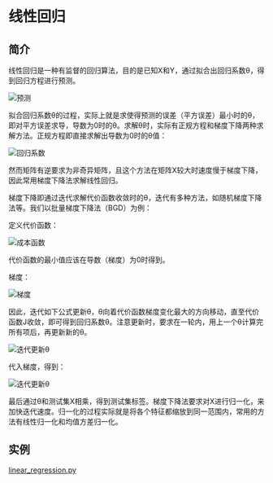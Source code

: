 # 线性回归

## 简介

线性回归是一种有监督的回归算法，目的是已知X和Y，通过拟合出回归系数θ，得到回归方程进行预测。

![预测](http://ww1.sinaimg.cn/large/96803f81ly1fzgdj8wzpfj208802ejrf.jpg)

拟合回归系数θ的过程，实际上就是求使得预测的误差（平方误差）最小时的θ，即对平方误差求导，导数为0时的θ。求解θ时，实际有正规方程和梯度下降两种求解方法。正规方程即直接求解出导数为0时的θ值：

![回归系数](http://ww1.sinaimg.cn/large/96803f81ly1fze1s7vej2j206a00y0sk.jpg)

然而矩阵有逆要求为非奇异矩阵，且这个方法在矩阵X较大时速度慢于梯度下降，因此常用梯度下降法求解线性回归。

梯度下降即通过迭代求解代价函数收敛时的θ，迭代有多种方法，如随机梯度下降法等。我们以批量梯度下降法（BGD）为例：

定义代价函数：

![成本函数](http://ww1.sinaimg.cn/large/96803f81ly1fze1zdopk1j20bj03fmx5.jpg)

代价函数的最小值应该在导数（梯度）为0时得到。

梯度：

![梯度](http://ww1.sinaimg.cn/large/96803f81ly1fzgdsq1z1cj20d506qq3w.jpg)

因此，迭代如下公式更新θ，θ向着代价函数梯度变化最大的方向移动，直至代价函数J收敛，即可得到回归系数θ。注意更新时，要求在一轮内，用上一个θ计算完所有项后，再更新新的θ。

![迭代更新θ](http://ww1.sinaimg.cn/large/96803f81ly1fzgdtvir1dj208b02cmx6.jpg)

代入梯度，得到：

![迭代更新θ](http://ww1.sinaimg.cn/large/96803f81ly1fzeeypp088j20e604j74f.jpg)

最后通过θ和测试集X相乘，得到测试集标签。梯度下降法要求对X进行归一化，来加快迭代速度。归一化的过程实际就是将各个特征都缩放到同一范围内，常用的方法有线性归一化和均值方差归一化。

## 实例

[linear_regression.py](https://github.com/Niuyuhang03/MachineLearning/blob/master/linear_regression/linear_regression.py)